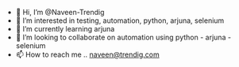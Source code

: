 - 👋 Hi, I’m @Naveen-Trendig
- 👀 I’m interested in testing, automation, python, arjuna, selenium
- 🌱 I’m currently learning arjuna
- 💞️ I’m looking to collaborate on automation using python - arjuna - selenium
- 📫 How to reach me .. naveen@trendig.com

<!---
Naveen-Trendig/Naveen-Trendig is a ✨ special ✨ repository because its `README.md` (this file) appears on your GitHub profile.
You can click the Preview link to take a look at your changes.
--->
